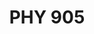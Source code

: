 ---
layout: page
title: PHY 905
description: Accelerator Physics
img: 
importance: 1
category: MSU
related_publications: false
---